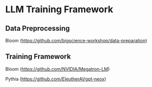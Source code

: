 # LLM Training Framework

## Data Preprocessing

Bloom (https://github.com/bigscience-workshop/data-preparation) 

## Training Framework

Bloom (https://github.com/NVIDIA/Megatron-LM)

Pythia (https://github.com/EleutherAI/gpt-neox)
